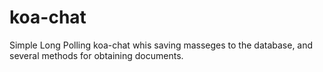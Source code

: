 # koa-chat
Simple Long Polling koa-chat whis saving masseges to the database, and several methods for obtaining documents.
